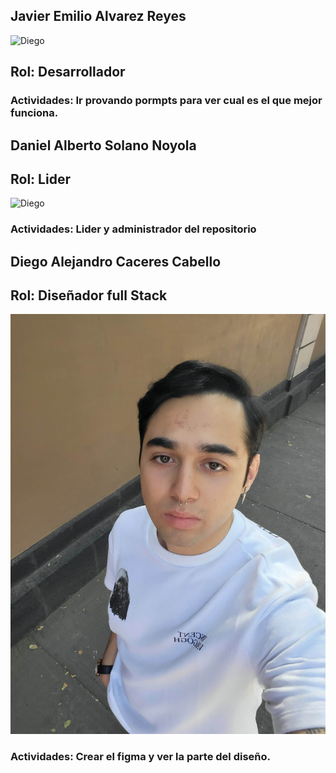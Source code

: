 ## Javier Emilio Alvarez Reyes

![Diego]( assets/javi.jpg)

## Rol: Desarrollador

### Actividades: Ir provando pormpts para ver cual es el que mejor funciona.

## Daniel Alberto Solano Noyola

## Rol: Lider

![Diego]( assets/dani.jpg)

### Actividades: Lider y administrador del repositorio

## Diego Alejandro Caceres Cabello

## Rol: Diseñador full Stack

![Diego]( assets/diego.jpg)

### Actividades: Crear el figma y ver la parte del diseño.